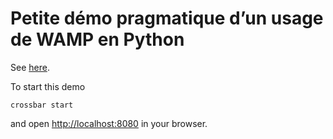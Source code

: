 # Petite démo pragmatique d’un usage de WAMP en Python

See [here](http://sametmax.com/introduction-a-wamp-en-python/).

To start this demo

	crossbar start

and open [http://localhost:8080](http://localhost:8080) in your browser.
